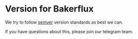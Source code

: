 # Version for Bakerflux

We try to follow [semver](http://semver.org/) version standards as best we can.

If you have questions about this, please join our telegram team.